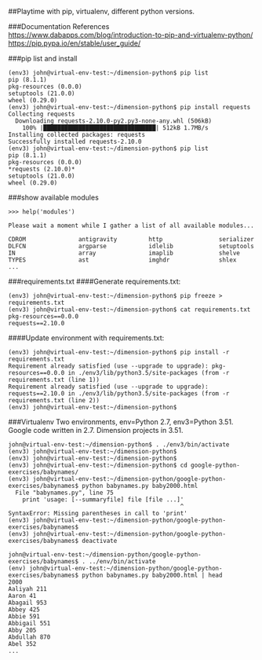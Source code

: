 ##Playtime with pip, virtualenv, different python versions.

###Documentation References
https://www.dabapps.com/blog/introduction-to-pip-and-virtualenv-python/
https://pip.pypa.io/en/stable/user_guide/

###pip list and install
```
(env3) john@virtual-env-test:~/dimension-python$ pip list
pip (8.1.1)
pkg-resources (0.0.0)
setuptools (21.0.0)
wheel (0.29.0)
(env3) john@virtual-env-test:~/dimension-python$ pip install requests
Collecting requests
  Downloading requests-2.10.0-py2.py3-none-any.whl (506kB)
    100% |████████████████████████████████| 512kB 1.7MB/s 
Installing collected packages: requests
Successfully installed requests-2.10.0
(env3) john@virtual-env-test:~/dimension-python$ pip list
pip (8.1.1)
pkg-resources (0.0.0)
*requests (2.10.0)*
setuptools (21.0.0)
wheel (0.29.0)
```
###show available modules
```
>>> help('modules')

Please wait a moment while I gather a list of all available modules...

CDROM               antigravity         http                serializer
DLFCN               argparse            idlelib             setuptools
IN                  array               imaplib             shelve
TYPES               ast                 imghdr              shlex
...
```
###requirements.txt
####Generate requirements.txt:
```
(env3) john@virtual-env-test:~/dimension-python$ pip freeze > requirements.txt
(env3) john@virtual-env-test:~/dimension-python$ cat requirements.txt 
pkg-resources==0.0.0
requests==2.10.0
```
####Update environment with requirements.txt:
```
(env3) john@virtual-env-test:~/dimension-python$ pip install -r requirements.txt 
Requirement already satisfied (use --upgrade to upgrade): pkg-resources==0.0.0 in ./env3/lib/python3.5/site-packages (from -r requirements.txt (line 1))
Requirement already satisfied (use --upgrade to upgrade): requests==2.10.0 in ./env3/lib/python3.5/site-packages (from -r requirements.txt (line 2))
(env3) john@virtual-env-test:~/dimension-python$ 
```
###Virtualenv
Two environments, env=Python 2.7, env3=Python 3.51.  
Google code written in 2.7.  Dimension projects in 3.51.  
```
john@virtual-env-test:~/dimension-python$ . ./env3/bin/activate
(env3) john@virtual-env-test:~/dimension-python$ 
(env3) john@virtual-env-test:~/dimension-python$ 
(env3) john@virtual-env-test:~/dimension-python$ cd google-python-exercises/babynames/
(env3) john@virtual-env-test:~/dimension-python/google-python-exercises/babynames$ python babynames.py baby2000.html
  File "babynames.py", line 75
    print 'usage: [--summaryfile] file [file ...]'
                                                 ^
SyntaxError: Missing parentheses in call to 'print'
(env3) john@virtual-env-test:~/dimension-python/google-python-exercises/babynames$
(env3) john@virtual-env-test:~/dimension-python/google-python-exercises/babynames$ deactivate

john@virtual-env-test:~/dimension-python/google-python-exercises/babynames$ . ../env/bin/activate
(env) john@virtual-env-test:~/dimension-python/google-python-exercises/babynames$ python babynames.py baby2000.html | head
2000
Aaliyah 211
Aaron 41
Abagail 953
Abbey 425
Abbie 591
Abbigail 551
Abby 205
Abdullah 870
Abel 352
...
```

